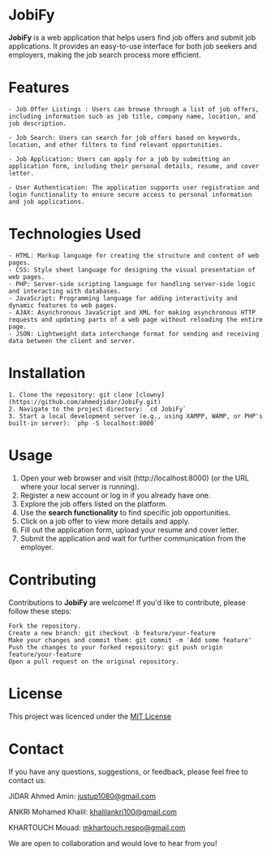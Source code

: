 # JobiFy
   **JobiFy** is a web application that helps users find job offers and submit job applications. It provides an easy-to-use interface for both job seekers and employers, making the job search process more efficient.

# Features
    - Job Offer Listings : Users can browse through a list of job offers, including information such as job title, company name, location, and job description.

    - Job Search: Users can search for job offers based on keywords, location, and other filters to find relevant opportunities.

    - Job Application: Users can apply for a job by submitting an application form, including their personal details, resume, and cover letter.

    - User Authentication: The application supports user registration and login functionality to ensure secure access to personal information and job applications.

# Technologies Used
    - HTML: Markup language for creating the structure and content of web pages.
    - CSS: Style sheet language for designing the visual presentation of web pages.
    - PHP: Server-side scripting language for handling server-side logic and interacting with databases.
    - JavaScript: Programming language for adding interactivity and dynamic features to web pages.
    - AJAX: Asynchronous JavaScript and XML for making asynchronous HTTP requests and updating parts of a web page without reloading the entire page.
    - JSON: Lightweight data interchange format for sending and receiving data between the client and server.

# Installation
    1. Clone the repository: git clone [clowny](https://github.com/ahmedjidar/JobiFy.git)
    2. Navigate to the project directory: `cd JobiFy`
    3. Start a local development server (e.g., using XAMPP, WAMP, or PHP's built-in server): `php -S localhost:8000`

# Usage
1. Open your web browser and visit (http://localhost:8000) (or the URL where your local server is running).
2. Register a new account or log in if you already have one.
3. Explore the job offers listed on the platform.
4. Use the **search functionality** to find specific job opportunities.
5. Click on a job offer to view more details and apply.
6. Fill out the application form, upload your resume and cover letter.
7. Submit the application and wait for further communication from the employer.

# Contributing
Contributions to **JobiFy** are welcome! If you'd like to contribute, please follow these steps:

    Fork the repository.
    Create a new branch: git checkout -b feature/your-feature
    Make your changes and commit them: git commit -m 'Add some feature'
    Push the changes to your forked repository: git push origin feature/your-feature
    Open a pull request on the original repository.

# License
This project was licenced under the [MIT License](https://mit-license.org/)

# Contact
If you have any questions, suggestions, or feedback, please feel free to contact us:

JIDAR Ahmed Amin: [justup1080@gmail.com](mailto:justup1080@gmail.com)

ANKRI Mohamed Khalil: [khalilankri100@gmail.com](mailto:khalilankri100@gmail.com)

KHARTOUCH Mouad: [mkhartouch.respo@gmail.com](mailto:mkhartouch.respo@gmail.com)

We are open to collaboration and would love to hear from you!
